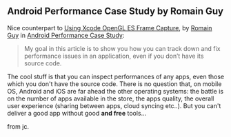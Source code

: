 ## Android Performance Case Study by Romain Guy

Nice counterpart to [Using Xcode OpenGL ES Frame Capture][], by [Romain Guy][] in [Android Performance Case Study][]:

> My goal in this article is to show you how you can track down and fix 
> performance issues in an application, even if you don’t have its source code. 

The cool stuff is that you can inspect performances of any apps, even those which you don't have the source code. There is no question that, on mobile OS, Android and iOS are far ahead the other operating systems: the battle is on the number of apps available in the store, the apps quality, the overall user experience (sharing between apps, cloud syncing etc..). But you can't deliver a good app without good __and free__ tools...

from jc.

[Using Xcode OpenGL ES Frame Capture]: http://blog.manbolo.com/2012/11/20/using-xcode-opengl-es-frame-capture
[Android Performance Case Study]: http://www.curious-creature.org/docs/android-performance-case-study-1.html
[Romain Guy]: http://twitter.com/romainguy
